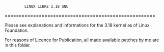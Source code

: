              LINUX LIBRE 3.18 GNU
=====================================================

Please see explanations and informations for 
the 3.18 kernel as of Linux Foundation. 

For reasons of Licence for Publication, all made 
available patches by me are in this folder.


